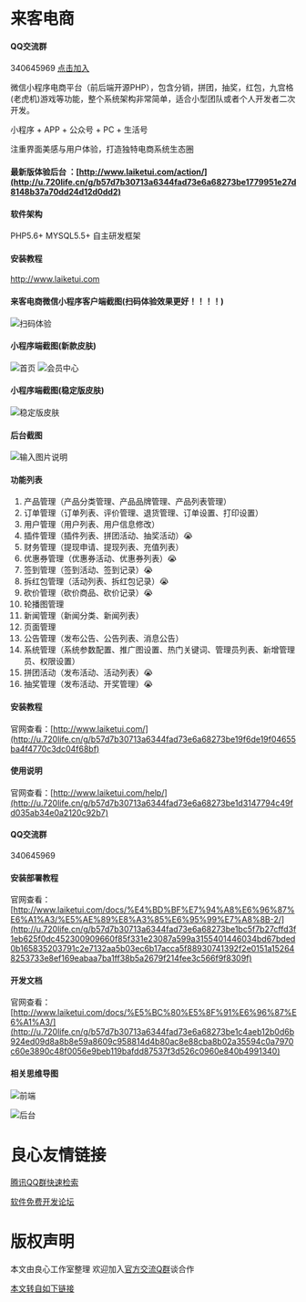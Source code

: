 # 来客电商

#### QQ交流群
340645969  [点击加入](http://u.720life.cn/g/88d3be70c797d2a69a24ab56221f9e0339fd68ed2b2e8afb401b350bf89ee621ca5b0feec159b307a0ac07ed4c08cafd3a444318c8b7ce8717909835f3d9a853971d35b4c6d8000aa873f1a64add06dbf39c3b86f53d345c1132986d6406c72e1b88eb85221cf15a1c49bf1e2450bbce)

微信小程序电商平台（前后端开源PHP），包含分销，拼团，抽奖，红包，九宫格(老虎机)游戏等功能，整个系统架构非常简单，适合小型团队或者个人开发者二次开发。

小程序 + APP + 公众号 + PC + 生活号

注重界面美感与用户体验，打造独特电商系统生态圈

####  **最新版体验后台** ：[http://www.laiketui.com/action/](http://u.720life.cn/g/b57d7b30713a6344fad73e6a68273be1779951e27d8148b37a70dd24d12d0dd2)

#### 软件架构

PHP5.6+ MYSQL5.5+ 自主研发框架

#### 安装教程

http://www.laiketui.com

#### 来客电商微信小程序客户端截图(扫码体验效果更好！！！！)

![扫码体验](https://images.gitee.com/uploads/images/2019/0418/094953_2048c86e_2029865.jpeg)

#### 小程序端截图(新款皮肤)
![首页](https://images.gitee.com/uploads/images/2019/0418/094952_742088f7_2029865.png "在这里输入图片标题")
![会员中心](https://images.gitee.com/uploads/images/2019/0418/094947_553d0c87_2029865.png "在这里输入图片标题")

#### 小程序端截图(稳定版皮肤)
![稳定版皮肤](https://static.oschina.net/uploads/space/2018/1012/174754_S0De_3902514.png "在这里输入图片标题")


#### 后台截图
![输入图片说明](https://images.gitee.com/uploads/images/2018/1108/195946_1f1f0ad0_2029865.png "2018102604085011.png")


#### 功能列表 
1. 产品管理（产品分类管理、产品品牌管理、产品列表管理）
2. 订单管理（订单列表、评价管理、退货管理、订单设置、打印设置）
3. 用户管理（用户列表、用户信息修改）
4. 插件管理（插件列表、拼团活动、抽奖活动）:sob: 
5. 财务管理（提现申请、提现列表、充值列表）
6. 优惠券管理（优惠券活动、优惠券列表）:sob:
7. 签到管理（签到活动、签到记录）:sob:
8. 拆红包管理（活动列表、拆红包记录）:sob:
9. 砍价管理（砍价商品、砍价记录）:sob:
10. 轮播图管理
11. 新闻管理（新闻分类、新闻列表）
12. 页面管理
13. 公告管理（发布公告、公告列表、消息公告）
14. 系统管理（系统参数配置、推广图设置、热门关键词、管理员列表、新增管理员、权限设置）
15. 拼团活动（发布活动、活动列表）:sob:
16. 抽奖管理（发布活动、开奖管理）:sob:


#### 安装教程

官网查看：[http://www.laiketui.com/](http://u.720life.cn/g/b57d7b30713a6344fad73e6a68273be19f6de19f04655ba4f4770c3dc04f68bf)

#### 使用说明

官网查看：[http://www.laiketui.com/help/](http://u.720life.cn/g/b57d7b30713a6344fad73e6a68273be1d3147794c49fd035ab34e0a2120c92b7)

#### QQ交流群
340645969


#### 安装部署教程
官网查看：[http://www.laiketui.com/docs/%E4%BD%BF%E7%94%A8%E6%96%87%E6%A1%A3/%E5%AE%89%E8%A3%85%E6%95%99%E7%A8%8B-2/](http://u.720life.cn/g/b57d7b30713a6344fad73e6a68273be1bc5f7b27cffd3f1eb625f0dc452300909660f85f331e23087a599a3155401446034bd67bded0b165835203791c2e7132aa5b03ec6b17acca5f88930741392f2e0151a152648253733e8ef169eabaa7ba1ff38b5a2679f214fee3c566f9f8309f)

#### 开发文档
官网查看：[http://www.laiketui.com/docs/%E5%BC%80%E5%8F%91%E6%96%87%E6%A1%A3/](http://u.720life.cn/g/b57d7b30713a6344fad73e6a68273be1c4aeb12b0d6b924ed09d8a8b8e59a8609c958814d4b80ac8e88cba8b02a35594c0a7970c60e3890c48f0056e9beb119bafdd87537f3d526c0960e840b4991340)

#### 相关思维导图
![前端](https://images.gitee.com/uploads/images/2018/1101/171831_05d3ecb6_2029865.jpeg "来客小程序.jpg")

![后台](https://images.gitee.com/uploads/images/2018/1101/171848_6ec689ed_2029865.jpeg "来客后台.jpg")






 # 良心友情链接

[腾讯QQ群快速检索](http://u.720life.cn/s/8cf73f7c)

[软件免费开发论坛](http://u.720life.cn/s/bbb01dc0)

# 版权声明 

本文由良心工作室整理 欢迎加入[官方交流Q群](https://u.720life.cn/s/f2316816)谈合作

[本文转自如下链接](http://u.720life.cn/g/2e71d0f0a5c601172267ba20d3a43c6e2dcabaca6f394f11f9c15abe7426fda1dd74c6bbec3b4a82383bd863bbf7698bdf27d7433c46f1cfe319ffa933fd7661)